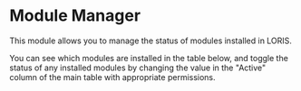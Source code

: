 # Module Manager

This module allows you to manage the status of modules installed
in LORIS.

You can see which modules are installed in the table below, and
toggle the status of any installed modules by changing the value
in the "Active" column of the main table with appropriate
permissions.
